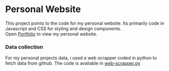 # Personal Website

This project points to the code for my personal website. Its primarily code in Javascript and CSS for styling and design components.\
Open [Portfolio](https://abhishek03312.github.io/) to view my personal website.

### Data collection
For my personal projects data, i used a web scrapper coded in python to fetch data from github. The code is avaliable in [web-scrapper.py](https://github.com/ABHISHEK03312/abhishek03312.github.io/blob/master/web-scraper.py)
